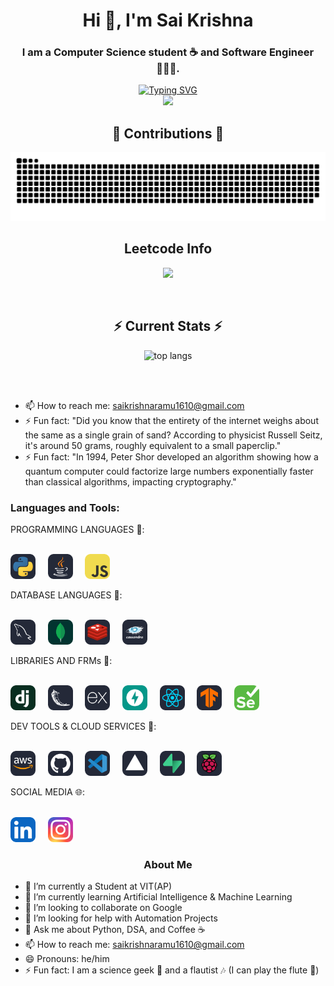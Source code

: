<h1 align="center">Hi 👋, I'm Sai Krishna</h1>

<div align="center">
</div>

<h3 align="center">I am a Computer Science student ☕ and Software Engineer 🧑🏼‍💻.</h3>

<div align="center">
    <a href="#">
        <img src="https://readme-typing-svg.demolab.com?font=Fira+Code&size=27&pause=1000&color=blue&width=470&lines=Hello+Fellow+%3C%2FDevelopers%3E;if(brain!%3Dempty)+keepCoding()+;else++orderCoffee+" alt="Typing SVG" />
    </a>
</div>

<div align="center">
    <img src="https://miro.medium.com/max/1400/1*OxT7UjIwhklKE8d8SFyo7g.gif" width="500" />
</div>

<div align="center">
    <h2>🐍 Contributions 🐍</h2>
    <img alt="snake eating my contributions" src="https://raw.githubusercontent.com/platane/snk/output/github-contribution-grid-snake.svg" />
</div>

<h2 align="center">Leetcode Info</h2>
<p align="center">
    <img src="https://leetcard.jacoblin.cool/Saikrishnaramu?theme=transparent&font=Nunito&ext=heatmap" width="500" />
</p>

<br />

<h2 align="center">⚡ Current Stats ⚡</h2>

<div align="center">
    <img width="325" src="https://github-readme-stats.vercel.app/api/top-langs/?username=sujalkalra&hide=HTML&langs_count=8&layout=compact&theme=react&border_radius=10&size_weight=0.5&count_weight=0.5&exclude_repo=github-readme-stats" alt="top langs" />
    
</div>



<br /><br />

- 📫 How to reach me: <a href="mailto:saikrishnaramu1610@gmail.com">saikrishnaramu1610@gmail.com</a>
- ⚡ Fun fact: "Did you know that the entirety of the internet weighs about the same as a single grain of sand? According to physicist Russell Seitz, it's around 50 grams, roughly equivalent to a small paperclip."
- ⚡ Fun fact: "In 1994, Peter Shor developed an algorithm showing how a quantum computer could factorize large numbers exponentially faster than classical algorithms, impacting cryptography."

<h3 align="left">Languages and Tools:</h3>


PROGRAMMING LANGUAGES 🌱:
<br></br>
<p align="left">
    <img src="https://github.com/sujalkalra/devicons/blob/main/devicons/python.png" alt="python" width="40" height="40" />
    &nbsp; &nbsp;
    <img src="https://github.com/sujalkalra/devicons/blob/main/devicons/java.png" alt="java" width="40" height="40" />
    &nbsp; &nbsp;
    <img src="https://github.com/sujalkalra/devicons/blob/main/devicons/js.png" alt="javascript" width="40" height="40" />
</p>

DATABASE LANGUAGES 🌟:
<br></br>
<p align="left">
    <img src="https://github.com/sujalkalra/devicons/blob/main/devicons/mysql.png" alt="mysql" width="40" height="40" />
    &nbsp; &nbsp;
    <img src="https://github.com/sujalkalra/devicons/blob/main/devicons/mongo.png" alt="mongo" width="40" height="40" />
    &nbsp; &nbsp;
    <img src="https://github.com/sujalkalra/devicons/blob/main/devicons/redis.png" alt="redis" width="40" height="40" />
    &nbsp; &nbsp;
    <img src="https://github.com/sujalkalra/devicons/blob/main/devicons/cassendra.png" alt="cassendra" width="40" height="40" />
</p>

LIBRARIES AND FRMs 🔱:
<br></br>
<p align="left">
    <img src="https://github.com/sujalkalra/devicons/blob/main/devicons/django.png" alt="django" width="40" height="40" />
    &nbsp; &nbsp;
    <img src="https://github.com/sujalkalra/devicons/blob/main/devicons/flask.png" alt="flask" width="40" height="40" />
    &nbsp; &nbsp;
    <img src="https://github.com/sujalkalra/devicons/blob/main/devicons/expressjs.png" alt="expressjs" width="40" height="40" />
    &nbsp; &nbsp;
    <img src="https://github.com/sujalkalra/devicons/blob/main/devicons/fastapi.png" alt="fastapi" width="40" height="40" />
    &nbsp; &nbsp;
    <img src="https://github.com/sujalkalra/devicons/blob/main/devicons/reactjs.png" alt="reactjs" width="40" height="40" />
    &nbsp; &nbsp;
    <img src="https://github.com/sujalkalra/devicons/blob/main/devicons/tensorflow.png" alt="tensorflow" width="40" height="40" />
    &nbsp; &nbsp;
    <img src="https://github.com/sujalkalra/devicons/blob/main/devicons/selenium.png" alt="selenium" width="40" height="40" />
</p>

DEV TOOLS & CLOUD SERVICES 🚀:
<br></br>
<p align="left">
    <img src="https://github.com/sujalkalra/devicons/blob/main/devicons/aws.png" alt="aws" width="40" height="40" />
    &nbsp; &nbsp;
    <img src="https://github.com/sujalkalra/devicons/blob/main/devicons/github.png" alt="github" width="40" height="40" />
    &nbsp; &nbsp;
    <img src="https://github.com/sujalkalra/devicons/blob/main/devicons/vscode.png" alt="vscode" width="40" height="40" />
    &nbsp; &nbsp;
    <img src="https://github.com/sujalkalra/devicons/blob/main/devicons/vercel.png" alt="vercel" width="40" height="40" />
    &nbsp; &nbsp;
    <img src="https://github.com/sujalkalra/devicons/blob/main/devicons/supabase.png" alt="supabase" width="40" height="40" />
    &nbsp; &nbsp;
    <img src="https://github.com/sujalkalra/devicons/blob/main/devicons/raspberry.png" alt="raspberry" width="40" height="40" />
</p>

SOCIAL MEDIA 🌐:
<br></br>
<p align="left">
    <img src="https://github.com/sujalkalra/devicons/blob/main/devicons/linkedin.png" alt="linkedin" width="40" height="40" />
    &nbsp; &nbsp;
    <img src="https://github.com/sujalkalra/devicons/blob/main/devicons/insta.png" alt="instagram" width="40" height="40" />
</p>



<div align="center">
    <a href="https://app.daily.dev/sujalkalra"></a>
</div>

<h3 align="center">About Me</h3>

- 🔭 I’m currently a Student at VIT(AP)
- 🌱 I’m currently learning Artificial Intelligence & Machine Learning
- 👯 I’m looking to collaborate on Google
- 🤔 I’m looking for help with Automation Projects
- 💬 Ask me about Python, DSA, and Coffee ☕
- 📫 How to reach me: saikrishnaramu1610@gmail.com
- 😄 Pronouns: he/him
- ⚡ Fun fact: I am a science geek 🔭 and a flautist 🎶 (I can play the flute 🪈)
